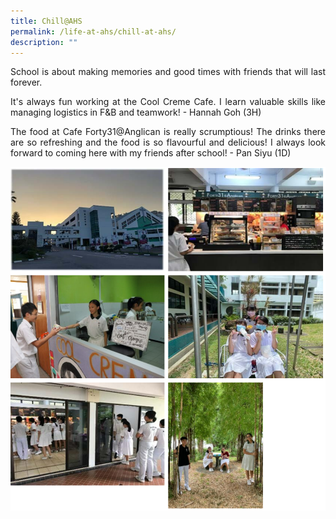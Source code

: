 ```yaml
---
title: Chill@AHS
permalink: /life-at-ahs/chill-at-ahs/
description: ""
---
```

<p align="justify">
School is about making memories and good times with friends that will last forever.</p>

<p align="justify">
It's always fun working at the Cool Creme Cafe. I learn valuable skills like managing logistics in F&B and teamwork! - Hannah Goh (3H)</p>

<p align="justify">
The food at Cafe Forty31@Anglican is really scrumptious! The drinks there are so refreshing and the food is so flavourful and delicious! I always look forward to coming here with my friends after school!  - Pan Siyu (1D)</p>

![](/images/chill.png)
